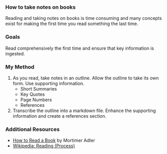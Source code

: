 ### How to take notes on books

Reading and taking notes on books is time consuming and many concepts exist for making the first time you read something the last time.


### Goals

Read comprehensively the first time and ensure that key information is ingested.


### My Method

1. As you read, take notes in an outline. Allow the outline to take its own form. Use supporting information.
    - Short Summaries
    - Key Quotes
    - Page Numbers
    - References
2. Transcribe the outline into a markdown file. Enhance the supporting information and create a references section.



### Additional Resources 

- [How to Read a Book](https://en.wikipedia.org/wiki/How_to_Read_a_Book) by Mortimer Adler
- [Wikipedia: Reading (Process)](https://en.wikipedia.org/wiki/Reading_(process))
